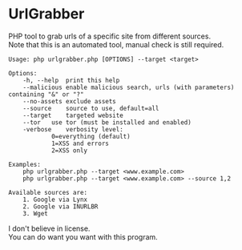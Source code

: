 # UrlGrabber
PHP tool to grab urls of a specific site from different sources.  
Note that this is an automated tool, manual check is still required.  

```
Usage: php urlgrabber.php [OPTIONS] --target <target>

Options:
	-h, --help	print this help
	--malicious	enable malicious search, urls (with parameters) containing "&" or "?"
	--no-assets	exclude assets
	--source	source to use, default=all
	--target	targeted website
	--tor	use tor (must be installed and enabled)
	-verbose	verbosity level:
			0=everything (default)
			1=XSS and errors
			2=XSS only

Examples:
	php urlgrabber.php --target <www.example.com>
	php urlgrabber.php --target <www.example.com> --source 1,2
	
Available sources are:
	1. Google via Lynx
	2. Google via INURLBR
	3. Wget
```

I don't believe in license.  
You can do want you want with this program.  
